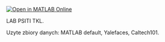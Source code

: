 [![Open in MATLAB Online](https://www.mathworks.com/images/responsive/global/open-in-matlab-online.svg)](https://matlab.mathworks.com/open/github/v1?repo=juliusz-b/psiti-tkl&file=KLT_lab.mlx)


LAB PSITI TKL.

Uzyte zbiory danych: MATLAB default, Yalefaces, Caltech101.
